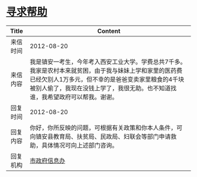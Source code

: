 # <a href="http://www.shangluo.gov.cn/zmhd/ldxxxx.jsp?urltype=leadermail.LeaderMailContentUrl&wbtreeid=1112&leadermailid=1354">寻求帮助</a>
| Title |                                                         Content                                                          |
|:-----:|--------------------------------------------------------------------------------------------------------------------------|
| 来信时间  | 2012-08-20                                                                                                               |
| 来信内容  | 我是镇安一考生，今年考入西安工业大学。学费总共7千多。我家是农村本来就贫困，由于我与妹妹上学和家里的医药费已经欠别人1万多元，但不幸的是爸爸变卖家里粮食的4千块被别人偷了，我现在没钱上学了，我很无助。也不知道找谁，我希望政府可以帮我。谢谢。 |
| 回复时间  | 2012-08-20                                                                                                               |
| 回复内容  | 你好，你所反映的问题，可根据有关政策和你本人条件，可向镇安县教育局、扶贫局、民政局、妇联会等部门申请救助，具体情况可向上述部门咨询。                                                       |
| 回复机构  | <a href="../../categories/agencies/市政府信息办.md">市政府信息办</a>                                                                   |